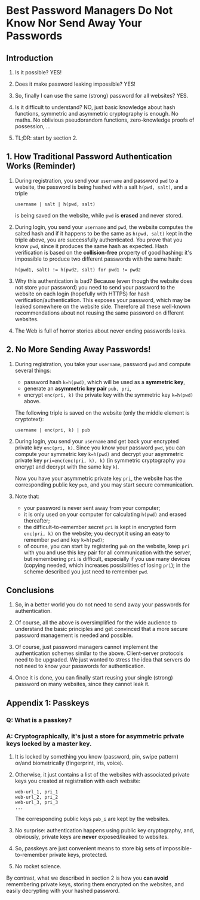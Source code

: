 # Best Password Managers Do Not Know Nor Send Away Your Passwords

## Introduction

1. Is it possible? YES!

2. Does it make password leaking impossible? YES!

3. So, finally I can use the same (strong) password 
for all websites? YES.

4. Is it difficult to understand? NO, just basic 
knowledge about hash functions, symmetric and asymmetric
cryptography is enough. No maths. No oblivious pseudorandom 
functions, zero-knowledge proofs of possession, ...
5. TL;DR: start by section 2.


## 1. How Traditional Password Authentication Works (Reminder)

1. During registration, you send your `username` and password `pwd` to
   a website, the password is being hashed with a salt `h(pwd, salt)`,
   and a triple
   ```
   username | salt | h(pwd, salt)
   ```
   is being saved on the website, while `pwd` is **erased** and 
   never stored.
2. During login, you send your `username` and `pwd`, the website 
   computes the salted hash and if it happens to be the same as
   `h(pwd, salt)` kept in the triple above, you are successfully
   authenticated. You prove that you know `pwd`, since
   it produces the same hash as expected. 
   Hash verification is based on the 
   **collision-free** property
   of good hashing: it's impossible to produce two different 
   passwords with the same hash:
   ```
   h(pwd1, salt) != h(pwd2, salt) for pwd1 != pwd2
   ```
3. Why this authentication is bad? Because (even though the
   website does not store your password) you need to send your 
   password to the website on each login (hopefully with HTTPS)
   for hash verification/authentication.
   This exposes your password, which may be leaked somewhere
   on the website side. Therefore all these well-known 
   recommendations about not reusing the same password
   on different websites.

4. The Web is full of horror stories about never ending passwords leaks.


## 2. No More Sending Away Passwords!

1. During registration, you take your `username`, password `pwd`
   and compute several things:
   - password hash `k=h(pwd)`, which will be used as a 
     **symmetric key**,
   - generate an **asymmetric key pair** `pub, pri`,
   - encrypt `enc(pri, k)` the private key with the symmetric
     key `k=h(pwd)` above.
   
   The following triple is saved on the website (only the
   middle element is cryptotext):

   ```
   username | enc(pri, k) | pub
   ```

2. During login, you send your `username` and get back your
   encrypted private key `enc(pri, k)`. Since you know your 
   password `pwd`, you can compute your symmetric key
   `k=h(pwd)` and decrypt your asymmetric private key
   `pri=enc(enc(pri, k), k)` (in symmetric cryptography you encrypt 
   and decrypt with the same key `k`).

   Now you have your asymmetric private key `pri`, the website
   has the corresponding public key `pub`, and you may start 
   secure communication.

3. Note that:
   - your password is never sent away from your computer;
   - it is only used on your computer for calculating `h(pwd)`
     and erased thereafter;
   - the difficult-to-remember secret `pri` is kept in encrypted 
     form `enc(pri, k)` on the website; you decrypt it 
     using an easy to remember `pwd` and key `k=h(pwd)`;
   - of course, you can start by registering `pub` on the
     website, keep `pri` with you and use this key pair 
     for all communication with the server, but remembering `pri`
     is difficult, especially if you use many devices (copying 
     needed, which increases possibilities of losing `pri`); 
     in the scheme described you just need to remember `pwd`.

## Conclusions

1. So, in a better world you do not need to send away
   your passwords for authentication.

2. Of course, all the above is oversimplified for the wide audience
to understand the basic principles and get convinced that a more 
secure password management is needed and possible.

3. Of course, just password managers cannot implement the 
   authentication schemes similar to the above. Client-server
   protocols need to be upgraded. We just wanted to stress
   the idea that servers do not need to know your passwords
   for authentication.

4. Once it is done, you can finally start reusing your single 
   (strong) password on many websites, since they cannot leak it.


## Appendix 1: Passkeys

### Q: What is a passkey?

### A: Cryptographically, it's just a store for asymmetric private keys locked by a master key.

1. It is locked by something you know (password, pin, swipe 
   pattern) or/and biometrically (fingerprint, iris, voice).

2. Otherwise, it just contains a list of the websites with 
   associated private keys you created at registration with
   each website:
   ```
   web-url_1, pri_1
   web-url_2, pri_2
   web-url_3, pri_3
   ...
   ```
   The corresponding public keys `pub_i` are kept by the 
   websites.

3. No surprise: authentication happens using public key 
   cryptography, and, obviously, private keys are **never**
   exposed/leaked to websites.
4. So, passkeys are just convenient means to store big sets 
   of impossible-to-remember private keys, protected.
5. No rocket science.

By contrast, what we described in section 2 is how you **can 
avoid** remembering private keys, storing them encrypted 
on the websites, and easily decrypting with your hashed 
password.
